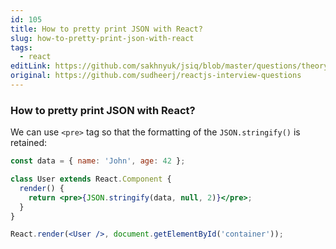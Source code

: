 ```yaml
---
id: 105
title: How to pretty print JSON with React?
slug: how-to-pretty-print-json-with-react
tags:
  - react
editLink: https://github.com/sakhnyuk/jsiq/blob/master/questions/theory/react/105.md
original: https://github.com/sudheerj/reactjs-interview-questions
---
```


### How to pretty print JSON with React?

We can use `<pre>` tag so that the formatting of the `JSON.stringify()` is retained:

```jsx
const data = { name: 'John', age: 42 };

class User extends React.Component {
  render() {
    return <pre>{JSON.stringify(data, null, 2)}</pre>;
  }
}

React.render(<User />, document.getElementById('container'));
```